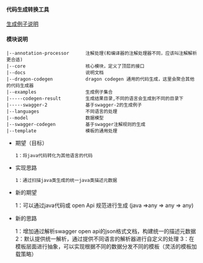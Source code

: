 

#### 代码生成转换工具
[生成例子说明](./docs/brief-description-of-the-code-generation-process.md)

#### 模块说明
```
|--annotation-processor      注解处理(和编译器的注解处理器不同，应该叫注解解析更合适)
|--core                      核心模块，定义了顶层的接口
|--docs                      说明文档
|--dragon-codegen            dragon codegen 通用的代码生成，这里会聚合其他的代码生成器
|--examples                  生成例子集合
|-----codegen-result         生成结果目录,不同的语言会生成到不同的目录下
|-----swagger-2              基于swagger-2的生成例子
|--languages                 不同语言的处理
|--model                     数据模型
|--swagger-codegen           基于swagger注解规则的生成
|--template                  模板的通用处理
```

- 期望（目标）

      1：将java代码转化为其他语言的代码

- 实现思路

      1：通过扫描java类生成的统一java类描述元数据


- 新的期望

     1：可以通过java代码或 open Api 规范进行生成 (java =>any => any => any)

- 新的思路

     1：增加通过解析swagger open api的json格式文档，构建统一的描述元数据
     2：默认提供统一解析，通过提供不同语言的解析器进行自定义的处理
     3：在模板层面进行抽象，可以实现根据不同的数据分发不同的模板（灵活的模板加载策略）